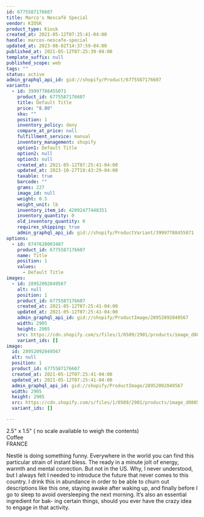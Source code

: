 ```yaml
---
id: 6775587176607
title: Marco's Nescafé Special
vendor: KIOSK
product_type: Kiosk
created_at: 2021-05-12T07:25:41-04:00
handle: marcos-nescafe-special
updated_at: 2023-08-02T14:37:59-04:00
published_at: 2021-05-12T07:25:39-04:00
template_suffix: null
published_scope: web
tags: ""
status: active
admin_graphql_api_id: gid://shopify/Product/6775587176607
variants:
  - id: 39997788455071
    product_id: 6775587176607
    title: Default Title
    price: "8.00"
    sku: ""
    position: 1
    inventory_policy: deny
    compare_at_price: null
    fulfillment_service: manual
    inventory_management: shopify
    option1: Default Title
    option2: null
    option3: null
    created_at: 2021-05-12T07:25:41-04:00
    updated_at: 2023-10-27T19:43:29-04:00
    taxable: true
    barcode: ""
    grams: 227
    image_id: null
    weight: 0.5
    weight_unit: lb
    inventory_item_id: 42092477448351
    inventory_quantity: 0
    old_inventory_quantity: 0
    requires_shipping: true
    admin_graphql_api_id: gid://shopify/ProductVariant/39997788455071
options:
  - id: 8747628003487
    product_id: 6775587176607
    name: Title
    position: 1
    values:
      - Default Title
images:
  - id: 28952092049567
    alt: null
    position: 1
    product_id: 6775587176607
    created_at: 2021-05-12T07:25:41-04:00
    updated_at: 2021-05-12T07:25:41-04:00
    admin_graphql_api_id: gid://shopify/ProductImage/28952092049567
    width: 2905
    height: 2905
    src: https://cdn.shopify.com/s/files/1/0589/2901/products/image_d0805267-df65-4dea-bdd7-61bbca3ce45b.jpg?v=1620818741
    variant_ids: []
image:
  id: 28952092049567
  alt: null
  position: 1
  product_id: 6775587176607
  created_at: 2021-05-12T07:25:41-04:00
  updated_at: 2021-05-12T07:25:41-04:00
  admin_graphql_api_id: gid://shopify/ProductImage/28952092049567
  width: 2905
  height: 2905
  src: https://cdn.shopify.com/s/files/1/0589/2901/products/image_d0805267-df65-4dea-bdd7-61bbca3ce45b.jpg?v=1620818741
  variant_ids: []

---
```


2.5" x 1.5" ( no scale available to weigh the contents)  
Coffee  
FRANCE

Nestlé is doing something funny. Everywhere in the world you can find this particular strain of instant bless. The ready in a minute jolt of energy, warmth and mental correction. But not in the US. Why, I never understood, but I always felt I needed to introduce the future that never comes to this country. I drink this in abundance in order to be able to churn out descriptions like this one, staying awake after waking up, and finally before I go to sleep to avoid oversleeping the next morning. It’s also an essential ingredient for bak- ing certain things, should you ever have the crazy idea to engage in that activity.